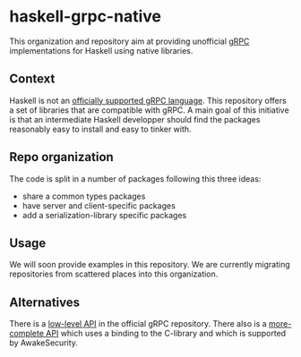 # haskell-grpc-native

This organization and repository aim at providing unofficial
[gRPC](https://grpc.io/) implementations for Haskell using native libraries.

## Context

Haskell is not an [officially supported gRPC language](https://packages.grpc.io/). 
This repository offers a set of libraries that are compatible with gRPC. A main
goal of this initiative is that an intermediate Haskell developper should find
the packages reasonably easy to install and easy to tinker with.

## Repo organization

The code is split in a number of packages following this three ideas:

- share a common types packages
- have server and client-specific packages
- add a serialization-library specific packages

## Usage

We will soon provide examples in this repository. We are currently migrating
repositories from scattered places into this organization.

## Alternatives

There is a [low-level API](https://github.com/grpc/grpc-haskell) in the official gRPC repository.
There also is a [more-complete API](https://github.com/awakesecurity/gRPC-haskell) which uses a binding to the C-library and which is supported by AwakeSecurity.

